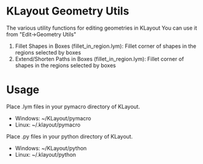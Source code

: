 # KLayout Geometry Utils

The various utility functions for editing geometries in KLayout
You can use it from "Edit->Geometry Utils"
1. Fillet Shapes in Boxes (fillet_in_region.lym): Fillet corner of shapes in the regions selected by boxes
2. Extend/Shorten Paths in Boxes (fillet_in_region.lym): Fillet corner of shapes in the regions selected by boxes

# Usage
Place .lym files in your pymacro directory of KLayout.
* Windows: ~/KLayout/pymacro
* Linux: ~/.klayout/pymacro  

Place .py files in your python directory of KLayout.
* Windows: ~/KLayout/python
* Linux: ~/.klayout/python